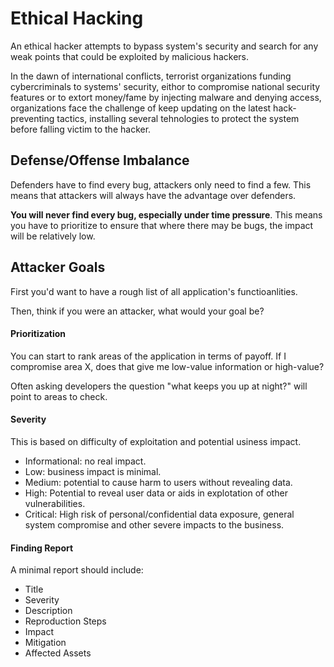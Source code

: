 # Ethical Hacking

An ethical hacker attempts to bypass system's security and search for any weak points that could be exploited by malicious hackers.

In the dawn of international conflicts, terrorist organizations funding cybercriminals to systems' security, eithor to compromise national security features or to extort money/fame by injecting malware and denying access, organizations face the challenge of keep updating on the latest hack-preventing tactics, installing several tehnologies to protect the system before falling victim to the hacker.

## Defense/Offense Imbalance

Defenders have to find every bug, attackers only need to find a few. This means that attackers will always have the advantage over defenders.

__You will never find every bug, especially under time pressure__. This means you have to prioritize to ensure that where there may be bugs, the impact will be relatively low.

## Attacker Goals

First you'd want to have a rough list of all application's functioanlities.

Then, think if you were an attacker, what would your goal be?

#### Prioritization

You can start to rank areas of the application in terms of payoff. If I compromise area X, does that give me low-value information or high-value?

Often asking developers the question "what keeps you up at night?" will point to areas to check.

#### Severity

This is based on difficulty of exploitation and potential usiness impact.

* Informational: no real impact.
* Low: business impact is minimal.
* Medium: potential to cause harm to users without revealing data.
* High: Potential to reveal user data or aids in explotation of other vulnerabilities.
* Critical: High risk of personal/confidential data exposure, general system compromise and other severe impacts to the business.

#### Finding Report

A minimal report should include:

* Title
* Severity
* Description
* Reproduction Steps
* Impact
* Mitigation
* Affected Assets